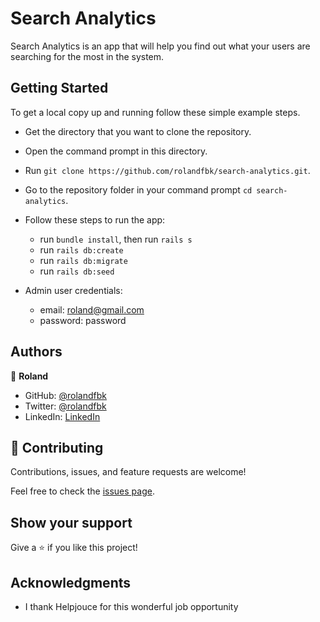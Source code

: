# Search Analytics

Search Analytics is an app that will help you find out what your users are searching for the most in the system.

## Getting Started
To get a local copy up and running follow these simple example steps.

- Get the directory that you want to clone the repository.
- Open the command prompt in this directory.
- Run `git clone https://github.com/rolandfbk/search-analytics.git`.
- Go to the repository folder in your command prompt `cd search-analytics`.

- Follow these steps to run the app:
  - run `bundle install`, then run `rails s`
  - run `rails db:create`
  - run `rails db:migrate`
  - run `rails db:seed`

- Admin user credentials:
  - email: roland@gmail.com
  - password: password

## Authors

👤 **Roland**

- GitHub: [@rolandfbk](https://github.com/rolandfbk)
- Twitter: [@rolandfbk](https://twitter.com/rolandfbk)
- LinkedIn: [LinkedIn](https://www.linkedin.com/in/roland-ossisa-yuma)

## 🤝 Contributing

Contributions, issues, and feature requests are welcome!

Feel free to check the [issues page](../../issues/).

## Show your support

Give a ⭐️ if you like this project!

## Acknowledgments

- I thank Helpjouce for this wonderful job opportunity